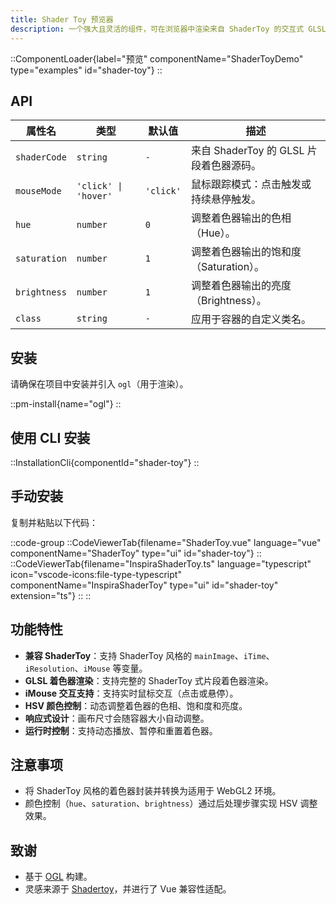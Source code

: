 ```yaml
---
title: Shader Toy 预览器
description: 一个强大且灵活的组件，可在浏览器中渲染来自 ShaderToy 的交互式 GLSL 着色器。
---
```


::ComponentLoader{label="预览" componentName="ShaderToyDemo" type="examples" id="shader-toy"}
::

## API

| 属性名       | 类型                 | 默认值    | 描述                                    |
| ------------ | -------------------- | --------- | --------------------------------------- |
| `shaderCode` | `string`             | `-`       | 来自 ShaderToy 的 GLSL 片段着色器源码。 |
| `mouseMode`  | `'click' \| 'hover'` | `'click'` | 鼠标跟踪模式：点击触发或持续悬停触发。  |
| `hue`        | `number`             | `0`       | 调整着色器输出的色相（Hue）。           |
| `saturation` | `number`             | `1`       | 调整着色器输出的饱和度（Saturation）。  |
| `brightness` | `number`             | `1`       | 调整着色器输出的亮度（Brightness）。    |
| `class`      | `string`             | `-`       | 应用于容器的自定义类名。                |

## 安装

请确保在项目中安装并引入 `ogl`（用于渲染）。

::pm-install{name="ogl"}
::

## 使用 CLI 安装

::InstallationCli{componentId="shader-toy"}
::

## 手动安装

复制并粘贴以下代码：

::code-group
::CodeViewerTab{filename="ShaderToy.vue" language="vue" componentName="ShaderToy" type="ui" id="shader-toy"}
::
::CodeViewerTab{filename="InspiraShaderToy.ts" language="typescript" icon="vscode-icons:file-type-typescript" componentName="InspiraShaderToy" type="ui" id="shader-toy" extension="ts"}
::
::

## 功能特性

- **兼容 ShaderToy**：支持 ShaderToy 风格的 `mainImage`、`iTime`、`iResolution`、`iMouse` 等变量。
- **GLSL 着色器渲染**：支持完整的 ShaderToy 式片段着色器渲染。
- **iMouse 交互支持**：支持实时鼠标交互（点击或悬停）。
- **HSV 颜色控制**：动态调整着色器的色相、饱和度和亮度。
- **响应式设计**：画布尺寸会随容器大小自动调整。
- **运行时控制**：支持动态播放、暂停和重置着色器。

## 注意事项

- 将 ShaderToy 风格的着色器封装并转换为适用于 WebGL2 环境。
- 颜色控制（`hue`、`saturation`、`brightness`）通过后处理步骤实现 HSV 调整效果。

## 致谢

- 基于 [OGL](https://github.com/oframe/ogl) 构建。
- 灵感来源于 [Shadertoy](https://shadertoy.com/)，并进行了 Vue 兼容性适配。

